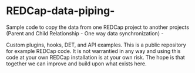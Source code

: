 # REDCap-data-piping-
Sample code to copy the data from one REDCap project to another projects (Parent and Child Relationship - One way data synchronization) -


Custom plugins, hooks, DET, and API examples. This is a public repository for example REDCap code. It is not warrantied in any way and using this code at your own REDCap installation is at your own risk. The hope is that together we can improve and build upon what exists here.
